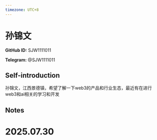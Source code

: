 ```yaml
---
timezone: UTC+8
---
```


# 孙锦文

**GitHub ID:** SJW1111011

**Telegram:** @SJW1111011

## Self-introduction

孙锦文，江西景德镇，希望了解一下web3的产品和行业生态，最近有在进行web3和ai相关的学习和开发

## Notes

<!-- Content_START -->

# 2025.07.30


<!-- Content_END -->

